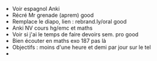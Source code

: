 - Voir espagnol Anki 
- Récré Mr grenade (aprem) good
- Remplace le diapo, lien : rebrand.ly/oral good
- Anki NV cours hg/emc et maths 
- Voir si j'ai le temps de faire devoirs sem. pro good 
- Bien écouter en maths exo 187 pas là 
- Objectifs : moins d'une heure et demi par jour sur le tel 
- 